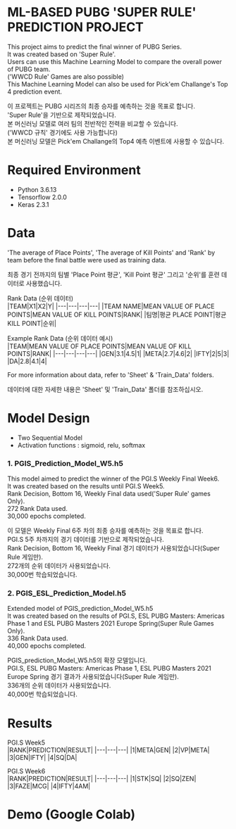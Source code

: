 # ML-BASED PUBG 'SUPER RULE' PREDICTION PROJECT  

This project aims to predict the final winner of PUBG Series.  
It was created based on 'Super Rule'.  
Users can use this Machine Learning Model to compare the overall power of PUBG team.  
('WWCD Rule' Games are also possible)  
This Machine Learning Model can also be used for Pick'em Challange's Top 4 prediction event.  
  
이 프로젝트는 PUBG 시리즈의 최종 승자를 예측하는 것을 목표로 합니다.  
'Super Rule'을 기반으로 제작되었습니다.  
본 머신러닝 모델로 여러 팀의 전반적인 전력을 비교할 수 있습니다.  
('WWCD 규칙' 경기에도 사용 가능합니다)  
본 머신러닝 모델은 Pick'em Challange의 Top4 예측 이벤트에 사용할 수 있습니다.  
  
# Required Environment  
- Python 3.6.13
- Tensorflow 2.0.0
- Keras 2.3.1
  
# Data  
'The average of Place Points', 'The average of Kill Points' and 'Rank' by team before the final battle were used as training data. 
  
최종 경기 전까지의 팀별 'Place Point 평균', 'Kill Point 평균' 그리고 '순위'를 훈련 데이터로 사용했습니다.  
  
Rank Data (순위 데이터)   
|TEAM|X1|X2|Y|
|---|---|---|---|
|TEAM NAME|MEAN VALUE OF PLACE POINTS|MEAN VALUE OF KILL POINTS|RANK|
|팀명|평균 PLACE POINT|평균 KILL POINT|순위|
  
Example Rank Data (순위 데이터 예시)    
|TEAM|MEAN VALUE OF PLACE POINTS|MEAN VALUE OF KILL POINTS|RANK|
|---|---|---|---|
|GEN|3.1|4.5|1|
|META|2.7|4.6|2|
|IFTY|2|5|3|
|DA|2.8|4.1|4|
  
For more information about data, refer to 'Sheet' & 'Train_Data' folders.  
  
데이터에 대한 자세한 내용은 'Sheet' 및 'Train_Data' 폴더를 참조하십시오.  
  
# Model Design  
- Two Sequential Model
- Activation functions : sigmoid, relu, softmax

### 1. PGIS_Prediction_Model_W5.h5
This model aimed to predict the winner of the PGI.S Weekly Final Week6.  
It was created based on the results until PGI.S Week5.  
Rank Decision, Bottom 16, Weekly Final data used('Super Rule' games Only).  
272 Rank Data used.  
30,000 epochs completed.  
  
이 모델은 Weekly Final 6주 차의 최종 승자를 예측하는 것을 목표로 합니다.  
PGI.S 5주 차까지의 경기 데이터를 기반으로 제작되었습니다.  
Rank Decision, Bottom 16, Weekly Final 경기 데이터가 사용되었습니다(Super Rule 게임만).  
272개의 순위 데이터가 사용되었습니다.  
30,000번 학습되었습니다.  
  
### 2. PGIS_ESL_Prediction_Model.h5
Extended model of PGIS_prediction_Model_W5.h5  
It was created based on the results of PGI.S, ESL PUBG Masters: Americas Phase 1 and ESL PUBG Masters 2021 Europe Spring(Super Rule Games Only).  
336 Rank Data used.  
40,000 epochs completed.  
  
PGIS_prediction_Model_W5.h5의 확장 모델입니다.  
PGI.S, ESL PUBG Masters: Americas Phase 1, ESL PUBG Masters 2021 Europe Spring 경기 결과가 사용되었습니다(Super Rule 게임만).  
336개의 순위 데이터가 사용되었습니다.  
40,000번 학습되었습니다.  
  
# Results  
  
PGI.S Week5  
|RANK|PREDICTION|RESULT|
|---|---|---|
|1|META|GEN|
|2|VP|META|
|3|GEN|IFTY|
|4|SQ|DA|
  
PGI.S Week6  
|RANK|PREDICTION|RESULT|
|---|---|---|
|1|STK|SQ|
|2|SQ|ZEN|
|3|FAZE|MCG|
|4|IFTY|4AM|
  
# Demo (Google Colab) 
